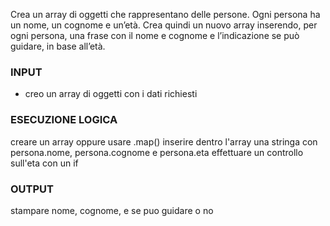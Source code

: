 Crea un array di oggetti che rappresentano delle persone.
Ogni persona ha un nome, un cognome e un’età.
Crea quindi un nuovo array inserendo, per ogni persona, una frase con il nome e cognome e l’indicazione se può guidare, in base all’età.

### INPUT

- creo un array di oggetti con i dati richiesti

### ESECUZIONE LOGICA

creare un array oppure usare .map() 
inserire dentro l'array una stringa con persona.nome, persona.cognome e persona.eta
effettuare un controllo sull'eta con un if

### OUTPUT

stampare nome, cognome, e se puo guidare o no